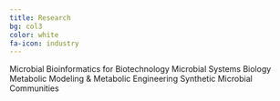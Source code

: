 ```yaml
---
title: Research
bg: col3
color: white
fa-icon: industry
---
```



Microbial Bioinformatics for Biotechnology 
Microbial Systems Biology 
Metabolic Modeling & Metabolic Engineering 
Synthetic Microbial Communities
